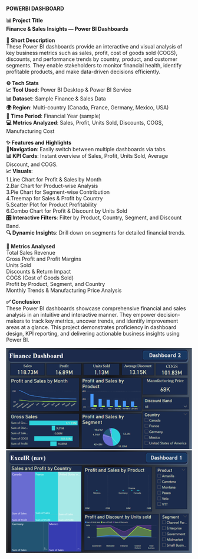 **POWERBI DASHBOARD**

**📊 Project Title**     
**Finance & Sales Insights — Power BI Dashboards**     

**📌 Short Description**     
These Power BI dashboards provide an interactive and visual analysis of key business metrics such as sales, profit, cost of goods sold (COGS), discounts, and performance trends by country, product, and customer segments. They enable stakeholders to monitor financial health, identify profitable products, and make data-driven decisions efficiently.

**⚙️ Tech Stats**    
**📈 Tool Used**: Power BI Desktop & Power BI Service     
**📊 Dataset**: Sample Finance & Sales Data     
**🌍 Region**: Multi-country (Canada, France, Germany, Mexico, USA)     
**📅 Time Period**: Financial Year (sample)     
**💻 Metrics Analyzed**: Sales, Profit, Units Sold, Discounts, COGS, Manufacturing Cost     

**✨ Features and Highlights**        
**📌Navigation**: Easily switch between multiple dashboards via tabs.        
**📊 KPI Cards**: Instant overview of Sales, Profit, Units Sold, Average Discount, and COGS.     
**📈 Visuals**:       
               1.Line Chart for Profit & Sales by Month     
               2.Bar Chart for Product-wise Analysis     
               3.Pie Chart for Segment-wise Contribution     
               4.Treemap for Sales & Profit by Country     
               5.Scatter Plot for Product Profitability     
               6.Combo Chart for Profit & Discount by Units Sold     
**🎛️ Interactive Filters**: Filter by Product, Country, Segment, and Discount Band.     
**🔍 Dynamic Insights**: Drill down on segments for detailed financial trends.   

**📌 Metrics Analysed**     
Total Sales Revenue     
Gross Profit and Profit Margins     
Units Sold     
Discounts & Return Impact     
COGS (Cost of Goods Sold)     
Profit by Product, Segment, and Country     
Monthly Trends & Manufacturing Price Analysis     

**✅ Conclusion**     
These Power BI dashboards showcase comprehensive financial and sales analysis in an intuitive and interactive manner. They empower decision-makers to track key metrics, uncover trends, and identify improvement areas at a glance. This project demonstrates proficiency in dashboard design, KPI reporting, and delivering actionable business insights using Power BI.

![Power_BI_1](Power_BI_1.png)     
![Power_BI_2](Power_BI_2.png)
